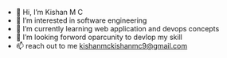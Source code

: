 - 👋 Hi, I’m  Kishan M C
- 👀 I’m interested in software engineering
- 🌱 I’m currently learning  web application and devops concepts
- 💞️ I’m looking forword oparcunity to devlop my skill
- 📫 reach out to me kishanmckishanmc9@gmail.com


<!---
kishanmc301/kishanmc301 is a ✨ special ✨ repository because its `README.md` (this file) appears on your GitHub profile.
You can click the Preview link to take a look at your changes.
--->
